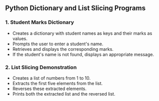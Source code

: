 ## Python Dictionary and List Slicing Programs

### 1. Student Marks Dictionary

- Creates a dictionary with student names as keys and their marks as values.
- Prompts the user to enter a student's name.
- Retrieves and displays the corresponding marks.
- If the student's name is not found, displays an appropriate message.

### 2. List Slicing Demonstration

- Creates a list of numbers from 1 to 10.
- Extracts the first five elements from the list.
- Reverses these extracted elements.
- Prints both the extracted list and the reversed list.